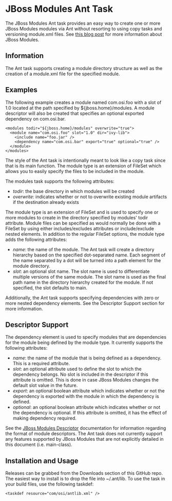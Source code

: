 JBoss Modules Ant Task
======================

The JBoss Modules Ant task provides an easy way to create one or more JBoss Modules modules via Ant without resorting to using copy tasks and versioning module.xml files. See [this blog post](http://relation.to/16904.lace) for more information about JBoss Modules.

Information
-----------
The Ant task supports creating a module directory structure as well as the creation of a module.xml file for the specified module. 

Examples
--------
The following example creates a module named com.osi.foo with a slot of 1.0 located at the path specified by ${jboss.home}/modules. A module descriptor will also be created that specifies an optional exported dependency on com.osi.bar.

	<modules todir="${jboss.home}/modules" overwrite="true">
	  <module name="com.osi.foo" slot="1.0" dir="ivy-lib">
	    <include name="foo.jar" />
	    <dependency name="com.osi.bar" export="true" optional="true" />
	  </module>
	</modules>

The style of the Ant task is intentionally meant to look like a copy task since that is its main function. The module type is an extension of FileSet which allows you to easily specify the files to be included in the module.

The modules task supports the following attributes:

* *todir*: the base directory in which modules will be created
* *overwrite*: indicates whether or not to overwrite existing module artifacts if the destination already exists

The module type is an extension of FileSet and is used to specify one or more modules to create in the directory specified by modules' todir attribute. Module files can be specified as would normally be done with a FileSet by using either includes/excludes attributes or include/exclude nested elements. In addition to the regular FileSet options, the module type adds the following attributes:

* *name*: the name of the module. The Ant task will create a directory hierarchy based on the specified dot-separated name. Each segment of the name separated by a dot will be turned into a path element for the module directory.
* *slot*: an optional slot name. The slot name is used to differentiate multiple versions of the same module. The slot name is used as the final path name in the directory hierarchy created for the module. If not specified, the slot defaults to main.

Additionally, the Ant task supports specifying dependencies with zero or more nested dependency elements. See the Descriptor Support section for more information.

Descriptor Support
------------------
The dependency element is used to specify modules that are dependencies for the module being defined by the module type. It currently supports the following attributes:

* *name*: the name of the module that is being defined as a dependency. This is a required attribute.
* *slot*: an optional attribute used to define the slot to which the dependency belongs. No slot is included in the descriptor if this attribute is omitted. This is done in case JBoss Modules changes the default slot value in the future.
* *export*: an optional boolean attribute which indicates whether or not the dependency is exported with the module in which the dependency is defined.
* *optional*: an optional boolean attribute which indicates whether or not the dependency is optional. If this attribute is omitted, it has the effect of making dependency required.

See the [JBoss Modules Descriptor](https://docs.jboss.org/author/display/MODULES/Module+descriptors) documentation for information regarding the format of module descriptors. The Ant task does not currently support any features supported by JBoss Modules that are not explicitly detailed in this document (i.e. main-class).

Installation and Usage
----------------------
Releases can be grabbed from the Downloads section of this GitHub repo. The easiest way to install is to drop the file into ~/.ant/lib. To use the task in your build files, use the following taskdef:

`<taskdef resource="com/osi/antlib.xml" />`
